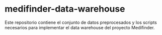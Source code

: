# medifinder-data-warehouse
Este repositorio contiene el conjunto de datos preprocesados y los scripts necesarios para implementar el data warehouse del proyecto Medifinder.
